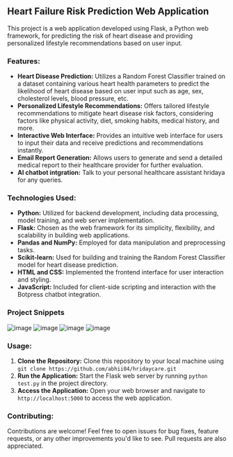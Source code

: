 

## Heart Failure Risk Prediction Web Application

This project is a web application developed using Flask, a Python web framework, for predicting the risk of heart disease and providing personalized lifestyle recommendations based on user input.

### Features:
- **Heart Disease Prediction:** Utilizes a Random Forest Classifier trained on a dataset containing various heart health parameters to predict the likelihood of heart disease based on user input such as age, sex, cholesterol levels, blood pressure, etc.
- **Personalized Lifestyle Recommendations:** Offers tailored lifestyle recommendations to mitigate heart disease risk factors, considering factors like physical activity, diet, smoking habits, medical history, and more.
- **Interactive Web Interface:** Provides an intuitive web interface for users to input their data and receive predictions and recommendations instantly.
- **Email Report Generation:** Allows users to generate and send a detailed medical report to their healthcare provider for further evaluation.
- **AI chatbot intgration:** Talk to your personal healthcare assistant hridaya for any queries.

### Technologies Used:
- **Python:** Utilized for backend development, including data processing, model training, and web server implementation.
- **Flask:** Chosen as the web framework for its simplicity, flexibility, and scalability in building web applications.
- **Pandas and NumPy:** Employed for data manipulation and preprocessing tasks.
- **Scikit-learn:** Used for building and training the Random Forest Classifier model for heart disease prediction.
- **HTML and CSS:** Implemented the frontend interface for user interaction and styling.
- **JavaScript:** Included for client-side scripting and interaction with the Botpress chatbot integration.

### Project Snippets 
![image](https://github.com/abhii04/hridaycare/assets/138236906/2271bdfa-3529-499a-9a6a-c57fedc1907a)
![image](https://github.com/abhii04/hridaycare/assets/138236906/736c27a4-c9fa-4d65-b9e7-979d1482a389)
![image](https://github.com/abhii04/hridaycare/assets/138236906/9d63c42a-4271-4f83-8fcf-9500bdc184fb)
![image](https://github.com/abhii04/hridaycare/assets/138236906/9336dc27-942d-4a38-8b95-ce574ef35edf)





### Usage:
1. **Clone the Repository:** Clone this repository to your local machine using `git clone https://github.com/abhii04/hridaycare.git`
2. **Run the Application:** Start the Flask web server by running `python test.py` in the project directory.
3. **Access the Application:** Open your web browser and navigate to `http://localhost:5000` to access the web application.

### Contributing:
Contributions are welcome! Feel free to open issues for bug fixes, feature requests, or any other improvements you'd like to see. Pull requests are also appreciated.
